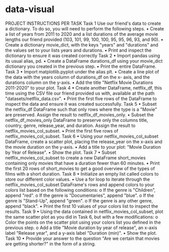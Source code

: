 # data-visual
PROJECT INSTRUCTIONS PER TASK
Task 1
Use our friend's data to create a dictionary. To do so, you will need to perform the following
steps.
• Create a list of years from 2011 to 2020 and a list durations of the average movie
lengths our friend provided (103, 101, 99, 100, 100, 95, 95, 96, 93, and 90).
• Create a dictionary movie_dict, with the keys "years" and "durations" and the
values set to your lists years and durations.
• Print and inspect the dictionary to ensure it was created correctly
Task 2
• Import pandas using its usual alias, pd.
• Create a DataFrame durations_df using your movie_dict dictionary you created
in the previous step.
• Print the entire DataFrame.
Task 3
• Import matplotlib.pyplot under the alias plt.
• Create a line plot of the data with the years column of durations_df on the x-
axis, and the durations column on the y-axis.
• Add the title "Netflix Movie Durations 2011-2020" to your plot.
Task 4
• Create another DataFrame, netflix_df, this time using the CSV file our friend provided us
with, available at the path "datasets/netflix_data.csv".
• Print the first five rows of the DataFrame to inspect the data and ensure it was created
successfully.
Task 5
• Subset the netflix_df DataFrame such that only rows where the type is
a "Movie" are preserved. Assign the result to netflix_df_movies_only.
• Subset the netflix_df_movies_only DataFrame to preserve only
the columns title, country, genre, release_year, and duration. Assign the
result to netflix_movies_col_subset.
• Print the first five rows of netflix_movies_col_subset.
Task 6
• Using your netflix_movies_col_subset DataFrame, create a scatter plot, placing
the release_year on the x-axis and the movie duration on the y-axis.
• Add a title to your plot: "Movie Duration by Year of Release".
• Show the plot.
Task 7
• Subset netflix_movies_col_subset to create a new
DataFrame short_movies containing only movies that have a duration fewer
than 60 minutes.
• Print the first 20 rows of short_movies to get a good overview of the types of
films with a short duration.
Task 8
• Initialize an empty list called colors to store our different color values.
• Use a for loop to iterate through the netflix_movies_col_subset DataFrame's
rows and append colors to your colors list based on the following conditions:
o If the genre is "Children", append "red".
o If the genre is "Documentaries", append "blue".
o If the genre is "Stand-Up", append "green".
o If the genre is any other genre, append "black".
• Print the first 10 values of your colors list to inspect the results.
Task 9
• Using the data contained in netflix_movies_col_subset, plot the same scatter
plot as you did in Task 6, but with a few modifications:
o Color the points on the scatter plot using your colors list you defined in
the previous step.
o Add a title "Movie duration by year of release", an x-axis
label "Release year", and a y-axis label "Duration (min)".
• Show the plot.
Task 10
• Provide your answer to the question "Are we certain that movies are getting
shorter?" in the form of a string.
